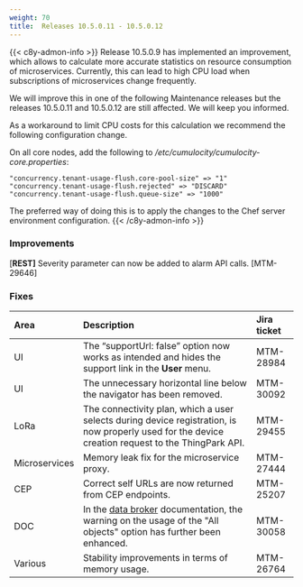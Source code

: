 ```yaml
---
weight: 70
title:  Releases 10.5.0.11 - 10.5.0.12
---
```


{{< c8y-admon-info >}}
Release 10.5.0.9 has implemented an improvement, which allows to calculate more accurate statistics on resource consumption of microservices. Currently, this can lead to high CPU load when subscriptions of microservices change frequently.

We will improve this in one of the following Maintenance releases but the releases 10.5.0.11 and 10.5.0.12 are still affected. We will keep you informed.

As a workaround to limit CPU costs for this calculation we recommend the following configuration change.

On all core nodes, add the following to */etc/cumulocity/cumulocity-core.properties*:

    "concurrency.tenant-usage-flush.core-pool-size" => "1"
    "concurrency.tenant-usage-flush.rejected" => "DISCARD"
    "concurrency.tenant-usage-flush.queue-size" => "1000"

The preferred way of doing this is to apply the changes to the Chef server environment configuration.
{{< /c8y-admon-info >}}

### Improvements

[**REST]** Severity parameter can now be added to alarm API calls. [MTM-29646]


### Fixes

<table>
<colgroup>
<col style="width: 15%;">
<col style="width: 70%;">
<col style="width: 15%;">
</colgroup>
<thead>
<tr>
<th style="text-align:left">Area</th>
<th style="text-align:left">Description</th>
<th style="text-align:left">Jira ticket</th>
</tr>
</thead>
<tbody>
<tr>
<td style="text-align:left">UI</td>
<td style="text-align:left">The “supportUrl: false” option now works as intended and hides the support link in the <b>User</b> menu.</td>
<td style="text-align:left">MTM-28984
</td>
</tr>
<tr>
<td style="text-align:left">UI</td>
<td style="text-align:left">The unnecessary horizontal line below the navigator has been removed.</td>
<td style="text-align:left">MTM-30092
</td>
</tr>
<tr>
<td style="text-align:left">LoRa</td>
<td style="text-align:left">The connectivity plan, which a user selects during device registration, is now properly used for the device creation request to the ThingPark API.</td>
<td style="text-align:left">MTM-29455
</td>
</tr>
<tr>
<td style="text-align:left">Microservices</td>
<td style="text-align:left">Memory leak fix for the microservice proxy.</td>
<td style="text-align:left">MTM-27444
</td>
</tr>
<tr>
<td style="text-align:left">CEP</td>
<td style="text-align:left">Correct self URLs are now returned from CEP endpoints.</td>
<td style="text-align:left">MTM-25207
</td>
</tr>
<tr>
<td style="text-align:left">DOC</td>
<td style="text-align:left">In the <a href="https://cumulocity.com/guides/10.5.0/users-guide/enterprise-edition/#data-broker">data broker</a> documentation, the warning on the usage of the "All objects" option has further been enhanced.</td>
<td style="text-align:left">MTM-30058
</td>
</tr>
<tr>
<td style="text-align:left">Various</td>
<td style="text-align:left">Stability improvements in terms of memory usage.</td>
<td style="text-align:left">MTM-26764
</td>
</tr>
</tbody>
</table>
